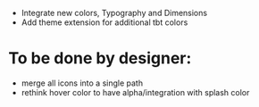 - Integrate new colors, Typography and Dimensions
- Add theme extension for additional tbt colors

# To be done by designer:
- merge all icons into a single path
- rethink hover color to have alpha/integration with splash color